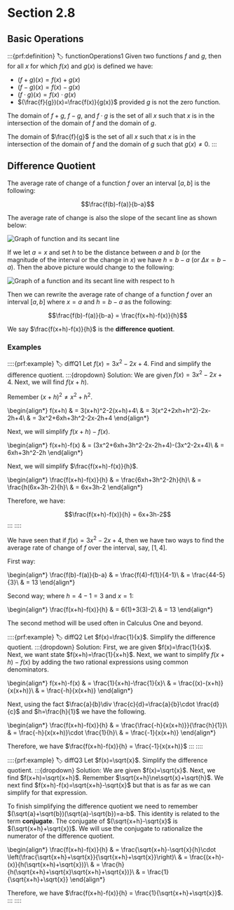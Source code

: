 # Section 2.8

## Basic Operations

:::{prf:definition}
:label: functionOperations1
Given two functions $f$ and $g$, then for all $x$ for which $f(x)$ and $g(x)$ is defined we have:
* $(f+g)(x)=f(x)+g(x)$
* $(f-g)(x)=f(x)-g(x)$
* $(f\cdot g)(x)=f(x)\cdot g(x)$
* $(\frac{f}{g})(x)=\frac{f(x)}{g(x)}$ provided $g$ is not the zero function.

The domain of $f+g$, $f-g$, and $f\cdot g$ is the set of all $x$ such that $x$ is in the intersection of the domain of $f$ and the domain of $g$.

The domain of $\frac{f}{g}$ is the set of all $x$ such that $x$ is in the intersection of the domain of $f$ and the domain of $g$ such that $g(x)\ne 0$.
:::

## Difference Quotient

The average rate of change of a function $f$ over an interval $[a,b]$ is the following:

$$\frac{f(b)-f(a)}{b-a}$$

The average rate of change is also the slope of the secant line as shown below:

![Graph of function and its secant line](images/secantLine1.png)

If we let $a=x$ and set $h$ to be the distance between $a$ and $b$ (or the magnitude of the interval or the change in $x$) we have $h=b-a$ (or $\Delta x = b-a$). Then the above picture would change to the following:

![Graph of a function and its secant line with respect to h](images/secantLine2.png)

Then we can rewrite the average rate of change of a function $f$ over an interval $[a,b]$ where $x=a$ and $h=b-a$ as the following:

$$\frac{f(b)-f(a)}{b-a} = \frac{f(x+h)-f(x)}{h}$$

We say $\frac{f(x+h)-f(x)}{h}$ is the **difference quotient**.

### Examples

::::{prf:example}
:label: diffQ1
Let $f(x)=3x^2-2x+4$. Find and simplify the difference quotient.
:::{dropdown} Solution:
We are given $f(x)=3x^2-2x+4$. Next, we will find $f(x+h)$.

Remember $(x+h)^2\ne x^2 +h^2$.

\begin{align*}
    f(x+h) & = 3(x+h)^2-2(x+h)+4\\
    & = 3(x^2+2xh+h^2)-2x-2h+4\\
    & = 3x^2+6xh+3h^2-2x-2h+4
\end{align*}

Next, we will simplify $f(x+h)-f(x)$.

\begin{align*}
    f(x+h)-f(x) & = (3x^2+6xh+3h^2-2x-2h+4)-(3x^2-2x+4)\\
    & = 6xh+3h^2-2h
\end{align*}

Next, we will simplify $\frac{f(x+h)-f(x)}{h}$.

\begin{align*}
    \frac{f(x+h)-f(x)}{h} & = \frac{6xh+3h^2-2h}{h}\\
    & = \frac{h(6x+3h-2}{h}\\
    & = 6x+3h-2
\end{align*}

Therefore, we have:

$$\frac{f(x+h)-f(x)}{h} = 6x+3h-2$$
:::
::::

We have seen that if $f(x)=3x^2-2x+4$, then we have two ways to find the average rate of change of $f$ over the interval, say, $[1,4]$.

First way:

\begin{align*}
    \frac{f(b)-f(a)}{b-a} & = \frac{f(4)-f(1)}{4-1}\\
    & = \frac{44-5}{3}\\
    & = 13
\end{align*}

Second way; where $h=4-1=3$ and $x=1$:

\begin{align*}
    \frac{f(x+h)-f(x)}{h} & = 6(1)+3(3)-2\\
    & = 13
\end{align*}

The second method will be used often in Calculus One and beyond.

::::{prf:example}
:label: diffQ2
Let $f(x)=\frac{1}{x}$. Simplify the difference quotient.
:::{dropdown} Solution:
First, we are given $f(x)=\frac{1}{x}$. Next, we want state $f(x+h)=\frac{1}{x+h}$. Next, we want to simplify $f(x+h)-f(x)$ by adding the two rational expressions using common denominators.

\begin{align*}
    f(x+h)-f(x) & = \frac{1}{x+h)-\frac{1}{x}\\
    & = \frac{(x)-(x+h)}{x(x+h)}\\
    & = \frac{-h}{x(x+h)}
\end{align*}

Next, using the fact $\frac{a}{b}\div \frac{c}{d}=\frac{a}{b}\cdot \frac{d}{c}$ and $h=\frac{h}{1}$ we have the following.

\begin{align*}
    \frac{f(x+h)-f(x)}{h} & = \frac{\frac{-h}{x(x+h)}}{\frac{h}{1}}\\
    & = \frac{-h}{x(x+h)}\cdot \frac{1}{h}\\
    & = \frac{-1}{x(x+h)}
\end{align*}

Therefore, we have $\frac{f(x+h)-f(x)}{h} = \frac{-1}{x(x+h)}$
:::
::::

::::{prf:example}
:label: diffQ3
Let $f(x)=\sqrt{x}$. Simplify the difference quotient.
:::{dropdown} Solution:
We are given $f(x)=\sqrt{x}$. Next, we find $f(x+h)=\sqrt{x+h}$. Remember $\sqrt{x+h}\ne\sqrt{x}+\sqrt{h}$. We next find $f(x+h)-f(x)=\sqrt{x+h}-\sqrt{x}$ but that is as far as we can simplify for that expression.

To finish simplifying the difference quotient we need to remember $(\sqrt{a}+\sqrt{b})(\sqrt{a}-\sqrt{b})=a-b$. This identity is related to the term **conjugate**. The conjugate of $(\sqrt{x+h}-\sqrt{x}$ is $(\sqrt{x+h}+\sqrt{x})$. We will use the conjugate to rationalize the numerator of the difference quotient.

\begin{align*}
    \frac{f(x+h)-f(x)}{h} & = \frac{\sqrt{x+h}-\sqrt{x}{h}\cdot \left(\frac{\sqrt{x+h}+\sqrt{x}}{\sqrt{x+h}+\sqrt{x}}\right)\\
    & = \frac{(x+h)-(x)}{h(\sqrt{x+h)+\sqrt{x})}\\
    & = \frac{h}{h(\sqrt{x+h}+\sqrt{x}\sqrt{x+h}+\sqrt{x})}\\
    & = \frac{1}{\sqrt{x+h}+\sqrt{x}}
\end{align*}

Therefore, we have $\frac{f(x+h)-f(x)}{h} = \frac{1}{\sqrt{x+h}+\sqrt{x}}$.
:::
::::